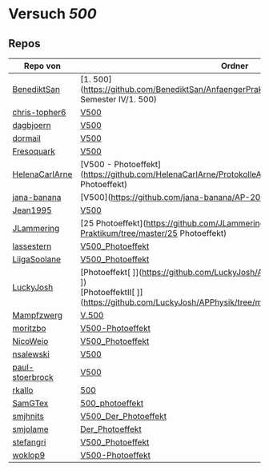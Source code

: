 # Versuch *500*

## Repos

|                 Repo von                 |                                                                                   Ordner                                                                                    |                                                                             PDFs                                                                              |
|------------------------------------------|-----------------------------------------------------------------------------------------------------------------------------------------------------------------------------|---------------------------------------------------------------------------------------------------------------------------------------------------------------|
|[BenediktSan](../repo/BenediktSan)        |[1. 500](https://github.com/BenediktSan/AnfaengerPraktikum2020/tree/master/Versuche Semester IV/1. 500)                                                                      |[V500.pdf](https://docs.google.com/viewer?url=https://github.com/BenediktSan/AnfaengerPraktikum2020/raw/main/Versuche%20Semester%20IV/1.%20500/V500.pdf)       |
|[chris-topher6](../repo/chris-topher6)    |[V500](https://github.com/chris-topher6/Anfaenger-Praktikum/tree/master/V500)                                                                                                |–                                                                                                                                                              |
|[dagbjoern](../repo/dagbjoern)            |[V500](https://github.com/dagbjoern/AP-Physik/tree/master/V500)                                                                                                              |–                                                                                                                                                              |
|[dormail](../repo/dormail)                |[V500](https://github.com/dormail/ap/tree/master/V500)                                                                                                                       |–                                                                                                                                                              |
|[Fresoquark](../repo/Fresoquark)          |[V500](https://github.com/Fresoquark/Anfaengerpraktikum/tree/master/V500)                                                                                                    |–                                                                                                                                                              |
|[HelenaCarlArne](../repo/HelenaCarlArne)  |[V500 - Photoeffekt](https://github.com/HelenaCarlArne/ProtokolleAP/tree/master/V500 - Photoeffekt)                                                                          |–                                                                                                                                                              |
|[jana-banana](../repo/jana-banana)        |[V500](https://github.com/jana-banana/AP-2020/tree/master/we did that/V500)                                                                                                  |–                                                                                                                                                              |
|[Jean1995](../repo/Jean1995)              |[V500](https://github.com/Jean1995/Praktikum/tree/master/V500)                                                                                                               |[V500.pdf](https://docs.google.com/viewer?url=https://github.com/Jean1995/Praktikum/raw/master/Protokolle_Fertig/V500.pdf)                                     |
|[JLammering](../repo/JLammering)          |[25 Photoeffekt](https://github.com/JLammering/Physikalisches-Praktikum/tree/master/25 Photoeffekt)                                                                          |–                                                                                                                                                              |
|[lassestern](../repo/lassestern)          |[V500_Photoeffekt](https://github.com/lassestern/praktikum-david-lasse/tree/master/V500_Photoeffekt)                                                                         |–                                                                                                                                                              |
|[LiigaSoolane](../repo/LiigaSoolane)      |[V500_Photoeffekt](https://github.com/LiigaSoolane/Paktikum/tree/master/V500_Photoeffekt)                                                                                    |–                                                                                                                                                              |
|[LuckyJosh](../repo/LuckyJosh)            |[Photoeffekt[ ]](https://github.com/LuckyJosh/APPhysik/tree/master/Photoeffekt[ ])<br/>[PhotoeffektII[ ]](https://github.com/LuckyJosh/APPhysik/tree/master/PhotoeffektII[ ])|–                                                                                                                                                              |
|[Mampfzwerg](../repo/Mampfzwerg)          |[V.500](https://github.com/Mampfzwerg/Praktikum/tree/master/V.500)                                                                                                           |[main.pdf](https://docs.google.com/viewer?url=https://github.com/Mampfzwerg/Praktikum/raw/master/V.500/latex-template/main.pdf)                                |
|[moritzbo](../repo/moritzbo)              |[V500-Photoeffekt](https://github.com/moritzbo/anfaenger_praktikum/tree/master/V500-Photoeffekt)                                                                             |–                                                                                                                                                              |
|[NicoWeio](../repo/NicoWeio)              |[V500_Photoeffekt](https://github.com/NicoWeio/AP/tree/master/V500_Photoeffekt)                                                                                              |[main.pdf](https://docs.google.com/viewer?url=https://github.com/NicoWeio/AP/raw/gh-pages/V500_Photoeffekt/build/main.pdf)                                     |
|[nsalewski](../repo/nsalewski)            |[V500](https://github.com/nsalewski/laboratory/tree/master/V500)                                                                                                             |–                                                                                                                                                              |
|[paul-stoerbrock](../repo/paul-stoerbrock)|[V500](https://github.com/paul-stoerbrock/Praktikum/tree/master/V500)                                                                                                        |–                                                                                                                                                              |
|[rkallo](../repo/rkallo)                  |[500](https://github.com/rkallo/APWS1718/tree/master/500)                                                                                                                    |[main.pdf](https://docs.google.com/viewer?url=https://github.com/rkallo/APWS1718/raw/master/500/main.pdf)                                                      |
|[SamGTex](../repo/SamGTex)                |[500_photoeffekt](https://github.com/SamGTex/Physik_Praktikum_Samuel_Max/tree/master/500_photoeffekt)                                                                        |–                                                                                                                                                              |
|[smjhnits](../repo/smjhnits)              |[V500_Der_Photoeffekt](https://github.com/smjhnits/Praktikum_TU_D_16-17/tree/master/Anfängerpraktikum/Protokolle/V500_Der_Photoeffekt)                                       |[V500.pdf](https://docs.google.com/viewer?url=https://github.com/smjhnits/Praktikum_TU_D_16-17/raw/master/Anf%C3%A4ngerpraktikum/Fertige%20Protokolle/V500.pdf)|
|[smjolame](../repo/smjolame)              |[Der_Photoeffekt](https://github.com/smjolame/Praktikum_1/tree/master/Der_Photoeffekt)                                                                                       |[V500.pdf](https://docs.google.com/viewer?url=https://github.com/smjolame/Praktikum_1/raw/master/Der_Photoeffekt/V500.pdf)                                     |
|[stefangri](../repo/stefangri)            |[V500_Photoeffekt](https://github.com/stefangri/s_s_productions/tree/master/PHY341/V500_Photoeffekt)                                                                         |–                                                                                                                                                              |
|[woklop9](../repo/woklop9)                |[V500-Photoeffekt](https://github.com/woklop9/Anfaengerpraktikum/tree/master/V500-Photoeffekt)                                                                               |–                                                                                                                                                              |
